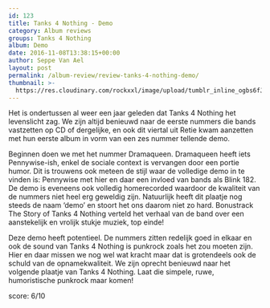 ```yaml
---
id: 123
title: Tanks 4 Nothing - Demo
category: Album reviews
groups: Tanks 4 Nothing
album: Demo
date: 2016-11-08T13:38:15+00:00
author: Seppe Van Ael
layout: post
permalink: /album-review/review-tanks-4-nothing-demo/
thumbnail: >-
  https://res.cloudinary.com/rockxxl/image/upload/tumblr_inline_ogbs6fJEgr1uncqs0_500.jpg
---
```

Het is ondertussen al weer een jaar geleden dat Tanks 4 Nothing het levenslicht zag. We zijn altijd benieuwd naar de eerste nummers die bands vastzetten op CD of dergelijke, en ook dit viertal uit Retie kwam aanzetten met hun eerste album in vorm van een zes nummer tellende demo.

Beginnen doen we met het nummer Dramaqueen. Dramaqueen heeft iets Pennywise-ish, enkel de sociale context is vervangen door een portie humor. Dit is trouwens ook meteen de stijl waar de volledige demo in te vinden is: Pennywise met hier en daar een invloed van bands als Blink 182. De demo is eveneens ook volledig homerecorded waardoor de kwaliteit van de nummers niet heel erg geweldig zijn. Natuurlijk heeft dit plaatje nog steeds de naam ‘demo’ en stoort het ons daarom niet zo hard. Bonustrack The Story of Tanks 4 Nothing verteld het verhaal van de band over een aanstekelijk en vrolijk stukje muziek, top einde!

Deze demo heeft potentieel. De nummers zitten redelijk goed in elkaar en ook de sound van Tanks 4 Nothing is punkrock zoals het zou moeten zijn. Hier en daar missen we nog wel wat kracht maar dat is grotendeels ook de schuld van de opnamekwaliteit. We zijn oprecht benieuwd naar het volgende plaatje van Tanks 4 Nothing. Laat die simpele, ruwe, humoristische punkrock maar komen!

score: 6/10